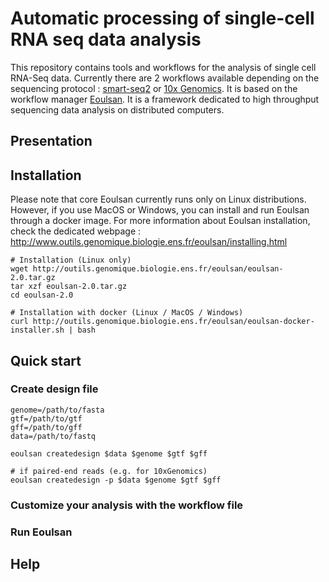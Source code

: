 # Automatic processing of single-cell RNA seq data analysis

This repository contains tools and workflows for the analysis of single cell RNA-Seq data. Currently there are 2 workflows available depending on the sequencing protocol : [smart-seq2](https://www.nature.com/articles/nmeth.2639) or [10x Genomics](https://www.ncbi.nlm.nih.gov/pmc/articles/PMC5241818/). It is based on the workflow manager [Eoulsan](http://www.outils.genomique.biologie.ens.fr/eoulsan/index.html). It is a framework dedicated to high throughput sequencing data analysis on distributed computers. 

## Presentation

## Installation
Please note that core Eoulsan currently runs only on Linux distributions. However, if you use MacOS or Windows, you can install and run Eoulsan through a docker image. For more information about Eoulsan installation, check the dedicated webpage : http://www.outils.genomique.biologie.ens.fr/eoulsan/installing.html 

```{bash, eval=FALSE}
# Installation (Linux only)
wget http://outils.genomique.biologie.ens.fr/eoulsan/eoulsan-2.0.tar.gz
tar xzf eoulsan-2.0.tar.gz
cd eoulsan-2.0

# Installation with docker (Linux / MacOS / Windows)
curl http://outils.genomique.biologie.ens.fr/eoulsan/eoulsan-docker-installer.sh | bash
```

## Quick start

### Create design file

```{bash, eval=FALSE}
genome=/path/to/fasta
gtf=/path/to/gtf
gff=/path/to/gff
data=/path/to/fastq

eoulsan createdesign $data $genome $gtf $gff

# if paired-end reads (e.g. for 10xGenomics)
eoulsan createdesign -p $data $genome $gtf $gff
```

### Customize your analysis with the workflow file

### Run Eoulsan

## Help
